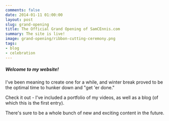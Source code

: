 ```yaml
---
comments: false
date: 2014-01-11 01:00:00
layout: post
slug: grand-opening
title: The Official Grand Opening of SamCEnnis.com
summary: The site is live!
image: grand-opening/ribbon-cutting-ceremony.png
tags:
- blog
- celebration
---
```


##### Welcome to my website! 

I've been meaning to create one for a while, and winter break proved to be the optimal time to hunker down and "get 'er done."

Check it out - I've included a portfolio of my videos, as well as a blog (of which this is the first entry). 

There's sure to be a whole bunch of new and exciting content in the future.

